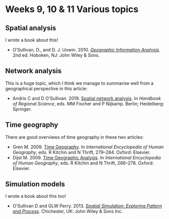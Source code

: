 # Weeks 9, 10 & 11 Various topics
## Spatial analysis
I wrote a book about this!  

+ O’Sullivan, D., and D. J. Unwin. 2010. [_Geographic Information Analysis_](https://onlinelibrary.wiley.com/doi/book/10.1002/9780470549094). 2nd ed. Hoboken, NJ: John Wiley & Sons.

## Network analysis
This is a huge topic, which I think we manage to summarise well from a geographical perspective in this article:

+ Andris C and D O’Sullivan. 2019. [Spatial network analysis](https://dx.doi.org/10.1007/978-3-642-36203-3_67-1). In _Handbook of Regional Science_, eds. MM Fischer and P Nijkamp. Berlin; Heidelberg: Springer.  

## Time geography
There are good overviews of time geography in these two articles:

+ Gren M. 2009. [Time Geography](https://dx.doi.org/10.1016/B978-008044910-4.00755-0). In _International Encyclopedia of Human Geography_, eds. R Kitchin and N Thrift, 279–284. Oxford: Elsevier.
+ Dijst M. 2009. [Time Geographic Analysis](https://dx.doi.org/10.1016/B978-008044910-4.00548-4). In _International Encyclopedia of Human Geography_, eds. R Kitchin and N Thrift, 266–278. Oxford: Elsevier.

## Simulation models
I wrote a book about this too!

+ O’Sullivan D and GLW Perry. 2013. [_Spatial Simulation: Exploring Pattern and Process_](https://ebookcentral.proquest.com/lib/vuw/detail.action?docID=1434092&pq-origsite=primo). Chichester, UK: John Wiley & Sons Inc.

